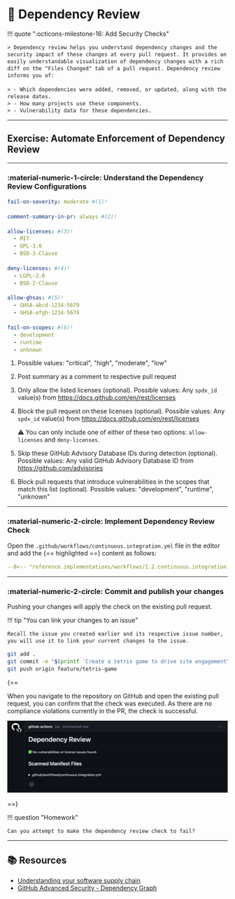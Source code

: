 # :test_tube: Dependency Review

<!-- markdownlint-disable MD033 MD046 -->

!!! quote ":octicons-milestone-16: Add Security Checks"

    > Dependency review helps you understand dependency changes and the security impact of these changes at every pull request. It provides an easily understandable visualization of dependency changes with a rich diff on the "Files Changed" tab of a pull request. Dependency review informs you of:

    > - Which dependencies were added, removed, or updated, along with the release dates.
    > - How many projects use these components.
    > - Vulnerability data for these dependencies.

---

## Exercise: Automate Enforcement of Dependency Review

---

### **:material-numeric-1-circle: Understand the Dependency Review Configurations**

```yaml title=".github/dependency-review-config.yml"
fail-on-severity: moderate #(1)!

comment-summary-in-pr: always #(2)!

allow-licenses: #(3)!
  - MIT
  - GPL-3.0
  - BSD-3-Clause

deny-licenses: #(4)!
  - LGPL-2.0
  - BSD-2-Clause

allow-ghsas: #(5)!
  - GHSA-abcd-1234-5679
  - GHSA-efgh-1234-5679

fail-on-scopes: #(6)!
  - development
  - runtime
  - unknown
```

1. Possible values: "critical", "high", "moderate", "low"
2. Post summary as a comment to respective pull request
3. Only allow the listed licenses (optional). Possible values: Any `spdx_id` value(s) from https://docs.github.com/en/rest/licenses
4. Block the pull request on these licenses (optional). Possible values: Any  `spdx_id` value(s) from https://docs.github.com/en/rest/licenses

    :warning: You can only include one of either of these two options: `allow-licenses` and `deny-licenses`.

5. Skip these GitHub Advisory Database IDs during detection (optional). Possible values: Any valid GitHub Advisory Database ID from https://github.com/advisories
6. Block pull requests that introduce vulnerabilities in the scopes that match this list (optional). Possible values: "development", "runtime", "unknown"

---

### **:material-numeric-2-circle: Implement Dependency Review Check**

Open the `.github/workflows/continuous.integration.yml` file in the editor and add the {== highlighted ==} content as follows:

```yaml title=".github/workflows/continuous.integration.yml" linenums="1" hl_lines="58-67"
--8<-- "reference.implementations/workflows/1.2.continuous.integration.yml"
```

---

### **:material-numeric-2-circle: Commit and publish your changes**

Pushing your changes will apply the check on the existing pull request.

!!! tip "You can link your changes to an issue"

    Recall the issue you created earlier and its respective issue number, you will use it to link your current changes to the issue.

```bash linenums="1"
git add .
git commit -m "$(printf 'Create a tetris game to drive site engagement\n\n-Add dependency review as a security check\n\n- Resolves #<ISSUE-NUMBER>')"
git push origin feature/tetris-game
```

{==

When you navigate to the repository on GitHub and open the existing pull request, you can confirm that the check was executed. As there are no compliance violations currently in the PR, the check is successful.

![Show dependency review outcome](../../assets/img/dependency-review-outcome-01.png)

==}

!!! question "Homework"

    Can you attempt to make the dependency review check to fail?

---

## 📚 Resources

- [Understanding your software supply chain](https://docs.github.com/en/code-security/supply-chain-security/understanding-your-software-supply-chain)
- [GitHub Advanced Security - Dependency Graph](https://docs.github.com/en/code-security/supply-chain-security/understanding-your-software-supply-chain/about-the-dependency-graph)
